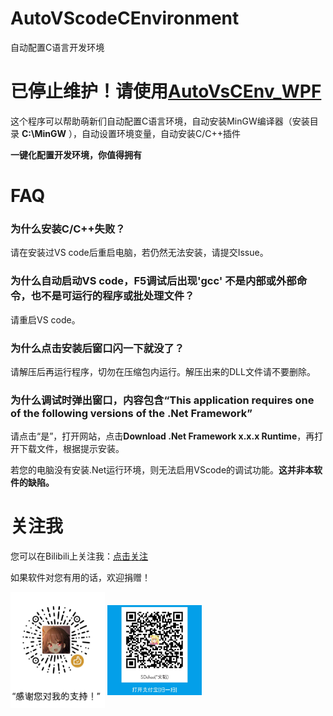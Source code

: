# AutoVScodeCEnvironment
自动配置C语言开发环境

# 已停止维护！请使用[AutoVsCEnv_WPF](https://github.com/SDchao/AutoVsCEnv_WPF)

这个程序可以帮助萌新们自动配置C语言环境，自动安装MinGW编译器（安装目录
**C:\\MinGW**
），自动设置环境变量，自动安装C/C++插件

**一键化配置开发环境，你值得拥有**

# FAQ

### 为什么安装C/C++失败？
请在安装过VS code后重启电脑，若仍然无法安装，请提交Issue。

### 为什么自动启动VS code，F5调试后出现'gcc' 不是内部或外部命令，也不是可运行的程序或批处理文件？
请重启VS code。

### 为什么点击安装后窗口闪一下就没了？
请解压后再运行程序，切勿在压缩包内运行。解压出来的DLL文件请不要删除。

### 为什么调试时弹出窗口，内容包含“This application requires one of the following versions of the .Net Framework”
请点击“是”，打开网站，点击**Download .Net Framework x.x.x Runtime**，再打开下载文件，根据提示安装。

若您的电脑没有安装.Net运行环境，则无法启用VScode的调试功能。**这并非本软件的缺陷。**

# 关注我
您可以在Bilibili上关注我：[点击关注](https://space.bilibili.com/12263994)

如果软件对您有用的话，欢迎捐赠！

<div display="inline-block">
  <img valign="middle" width="30%" height="30%" src="https://raw.githubusercontent.com/SDchao/TurboBoostSwitcher/master/TurboBoostSwitcher/Resources/wechat.png"/>  
 <img valign="middle" width="30%" height="30%" src="https://raw.githubusercontent.com/SDchao/TurboBoostSwitcher/master/TurboBoostSwitcher/Resources/alipay.jpg"/>
</div>

